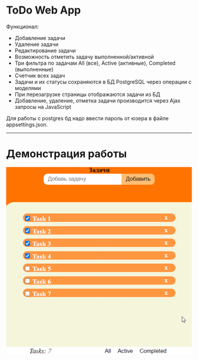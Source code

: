 # ToDo Web App  

Функционал:
-   Добавление задачи
-   Удаление задачи
-   Редактирование задачи
-   Возможность отметить задачу выполненной/активной
-   Три фильтра по задачам All (все), Active (активные), Completed (выполненные)
-   Счетчик всех задач
-   Задачи и их статусы сохраняются в БД PostgreSQL через операции с моделями
-   При перезагрузке страницы отображаются задачи из БД
-   Добавление, удаление, отметка задачи производится через Ajax запросы на JavaScript

Для работы с postgres бд надо ввести пароль от юзера в файле appsettings.json.

---
# Демонстрация работы

![](./demonstration/Demo.gif "Демонстрация работы")